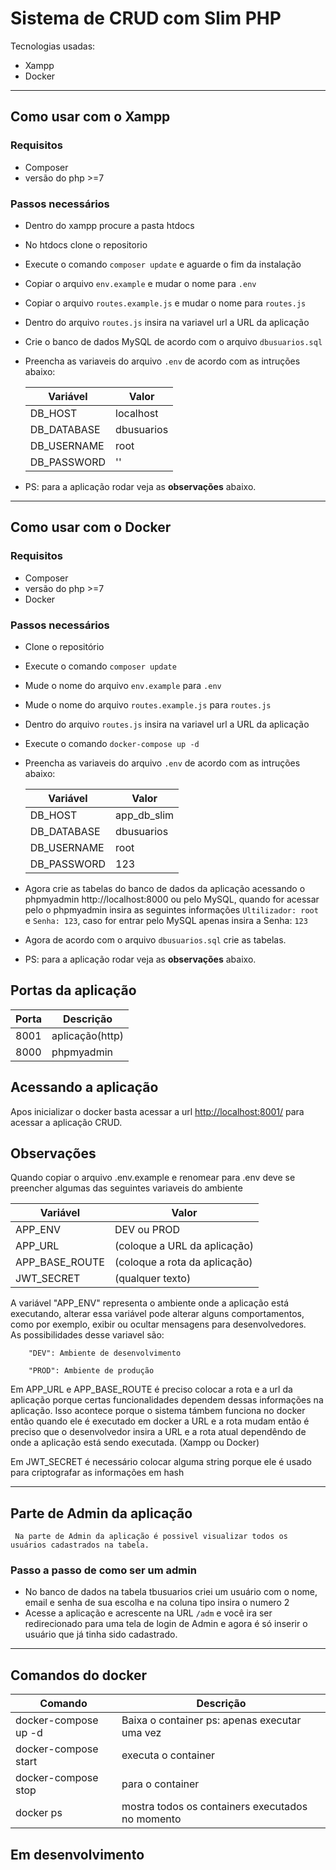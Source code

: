 
<img src="https://www.luiztools.com.br/wp-content/uploads/2017/07/CRUD.png" alt="">

# Sistema de CRUD com Slim PHP

Tecnologias usadas: 

- Xampp
- Docker
------------------

## Como usar com o Xampp

### Requisitos
- Composer
- versão  do php >=7


### Passos necessários

- Dentro do xampp procure a pasta htdocs
- No htdocs clone o repositorio
- Execute o comando `composer update` e aguarde o fim da instalação
- Copiar o arquivo `env.example` e mudar o nome para `.env`
- Copiar o arquivo  `routes.example.js` e mudar o nome para `routes.js`
- Dentro do arquivo `routes.js` insira na variavel url a URL da aplicação
- Crie o banco de dados MySQL de acordo com o arquivo `dbusuarios.sql`
- Preencha as variaveis do arquivo `.env` de acordo com as intruções abaixo:
   
    
    |Variável |Valor  |
    |---------|---------|
    |DB_HOST    |localhost           |
    |DB_DATABASE    |dbusuarios         |
    |DB_USERNAME     |root          |
    |DB_PASSWORD      |''         |

- PS: para a aplicação rodar veja as **observações** abaixo.

------

## Como usar com o Docker

### Requisitos
- Composer
- versão  do php >=7
- Docker

### Passos necessários

- Clone o repositório
- Execute o comando `composer update`
- Mude o nome do arquivo `env.example` para `.env`
- Mude o nome do arquivo `routes.example.js` para `routes.js`
- Dentro do arquivo `routes.js` insira na variavel url a URL da aplicação
- Execute o comando `docker-compose up -d`
- Preencha as variaveis do arquivo `.env` de acordo com as intruções abaixo:
    
    |Variável  |Valor |
    |---------|---------|
    |DB_HOST     |app_db_slim         |
    |DB_DATABASE     |dbusuarios         |
    |DB_USERNAME     |root         |
    |DB_PASSWORD     |123         |

- Agora crie as tabelas do banco de dados da aplicação acessando o phpmyadmin http://localhost:8000 ou pelo MySQL, quando for acessar pelo o phpmyadmin insira as seguintes informações `Ultilizador: root` e `Senha: 123`, caso for entrar pelo MySQL apenas insira a Senha: `123`
- Agora de acordo com o arquivo `dbusuarios.sql` crie as tabelas.

- PS: para a aplicação rodar veja as **observações** abaixo.

## Portas da aplicação


|Porta  |Descrição  |
|---------|---------|
|8001    |aplicação(http)      |
|8000     |phpmyadmin         |

## Acessando a aplicação

Apos inicializar o docker basta acessar a url [http://localhost:8001/](http://localhost:8001/) para acessar a aplicação CRUD.

## Observações

Quando copiar o arquivo .env.example e renomear para .env deve se preencher algumas das seguintes variaveis do ambiente



|Variável   |Valor |
|---------|---------|
|APP_ENV     |DEV ou PROD            |
|APP_URL     |(coloque a URL da aplicação)         |
|APP_BASE_ROUTE     |(coloque a rota da aplicação)         |
|JWT_SECRET    |(qualquer texto)            |


  A variável "APP_ENV" representa o ambiente onde a aplicação está executando, alterar essa variável pode alterar alguns comportamentos, como por exemplo, exibir ou ocultar mensagens para desenvolvedores.   
        As possibilidades desse variavel são: 
        
        "DEV": Ambiente de desenvolvimento
        
        "PROD": Ambiente de produção


Em APP_URL e APP_BASE_ROUTE é preciso colocar a rota e a url da aplicação porque certas funcionalidades dependem dessas informações na aplicação. Isso acontece porque o sistema támbem funciona no docker então quando ele é executado em docker a URL e a rota mudam então é preciso que o desenvolvedor insira a URL e a rota atual dependêndo de onde a aplicação está sendo executada. (Xampp ou Docker)

Em JWT_SECRET é necessário colocar alguma string porque ele é usado para criptografar as informações em hash

-----

## Parte de Admin da aplicação

     Na parte de Admin da aplicação é possivel visualizar todos os usuários cadastrados na tabela.
### Passo a passo de como ser um admin

- No banco de dados na tabela tbusuarios criei um usuário com o nome, email e senha de sua escolha e na coluna tipo insira o numero 2
- Acesse a aplicação e acrescente na URL `/adm` e você ira ser redirecionado para uma tela de login de Admin e agora é só inserir o usuário que já tinha sido cadastrado.
-----
## Comandos do docker

|Comando |Descrição |
|---------|---------|
|docker-compose up -d    |Baixa o container ps: apenas executar uma vez         |
|docker-compose start     | executa o container        |
|docker-compose stop     | para o container        |
|docker ps    |mostra todos os containers executados no momento         |


## Em desenvolvimento

